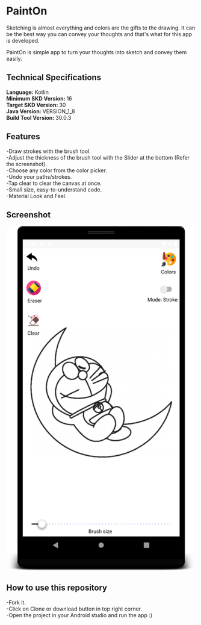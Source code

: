 # PaintOn

Sketching is almost everything and colors are the gifts to the drawing. It can be the best way you can convey your thoughts and that's what for this app is developed.

PaintOn is simple app to turn your thoughts into sketch and convey them easily.

## Technical Specifications
<b>Language: </b> Kotlin</br>
<b>Minimum SKD Version: </b> 16</br>
<b>Target SKD Version: </b> 30</br>
<b>Java Version: </b> VERSION_1_8</br>
<b>Build Tool Version: </b> 30.0.3</br>

## Features
-Draw strokes with the brush tool.</br>
-Adjust the thickness of the brush tool with the Slider at the bottom (Refer the screenshot).</br>
-Choose any color from the color picker.</br>
-Undo your paths/strokes.</br>
-Tap clear to clear the canvas at once.</br>
-Small size, easy-to-understand code.</br>
-Material Look and Feel.</br>

## Screenshot
![alt text](https://github.com/ashishbajpai13/PaintOn/blob/master/assets/paint_on_home_screenshot.png)

## How to use this repository
-Fork it.</br>
-Click on Clone or download button in top right corner.</br>
-Open the project in your Android studio and run the app :)

